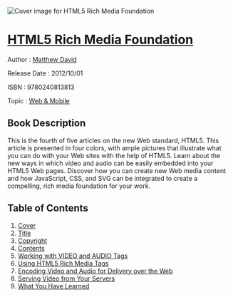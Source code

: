 ![Cover image for HTML5 Rich Media Foundation](https://imgdetail.ebookreading.net/cover/cover/web_mobile/EB9780240813813.jpg)

[HTML5 Rich Media Foundation](https://ebookreading.net/view/book/HTML5+Rich+Media+Foundation-EB9780240813813_1.html "HTML5 Rich Media Foundation")
====================================================================================================================

Author : [Matthew David](https://ebookreading.net/search/author/Matthew+David)

Release Date : 2012/10/01

ISBN : 9780240813813

Topic : [Web & Mobile](https://ebookreading.net/search/category/web-mobile)

Book Description
-----------------

This is the fourth of five articles on the new Web standard, HTML5. This article is presented in four colors, with ample pictures that illustrate what you can do with your Web sites with the help of HTML5.
Learn about the new ways in which video and audio can be easily embedded into your HTML5 Web pages. Discover how you can create new Web media content and how JavaScript, CSS, and SVG can be integrated to create a compelling, rich media foundation for your work.
              
Table of Contents
-----------------

1. [Cover](https://ebookreading.net/view/book/HTML5+Rich+Media+Foundation-EB9780240813813_1.html)
1. [Title](https://ebookreading.net/view/book/HTML5+Rich+Media+Foundation-EB9780240813813_2.html)
1. [Copyright](https://ebookreading.net/view/book/HTML5+Rich+Media+Foundation-EB9780240813813_3.html)
1. [Contents](https://ebookreading.net/view/book/HTML5+Rich+Media+Foundation-EB9780240813813_4.html)
1. [Working with VIDEO and AUDIO Tags](https://ebookreading.net/view/book/HTML5+Rich+Media+Foundation-EB9780240813813_5.html#chap1)
1. [Using HTML5 Rich Media Tags](https://ebookreading.net/view/book/HTML5+Rich+Media+Foundation-EB9780240813813_5.html#chap2)
1. [Encoding Video and Audio for Delivery over the Web](https://ebookreading.net/view/book/HTML5+Rich+Media+Foundation-EB9780240813813_5.html#chap3)
1. [Serving Video from Your Servers](https://ebookreading.net/view/book/HTML5+Rich+Media+Foundation-EB9780240813813_5.html#chap4)
1. [What You Have Learned](https://ebookreading.net/view/book/HTML5+Rich+Media+Foundation-EB9780240813813_5.html#chap5)
